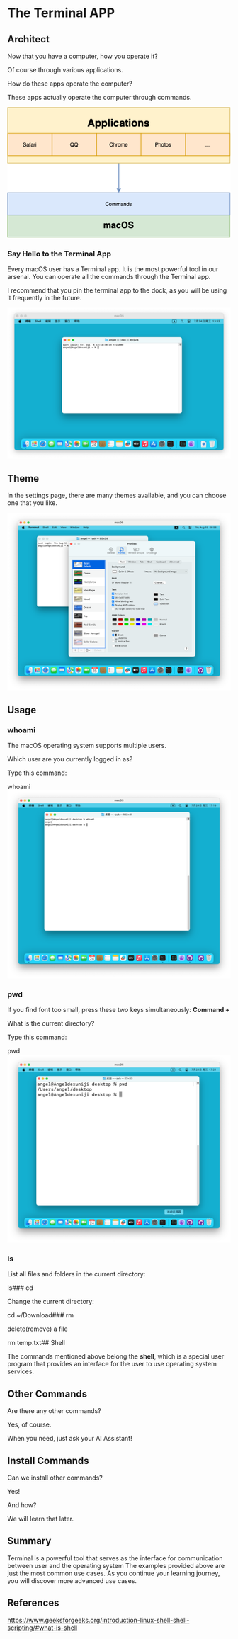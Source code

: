 # The Terminal APP

## Architect

Now that you have a computer, how you operate it?

Of course through various applications.

How do these apps operate the computer?

These apps actually operate the computer through commands.

![](./images/00-The_Terminal_APP_1.png)

### Say Hello to the Terminal App

Every macOS user has a Terminal app. It is the most powerful tool in our arsenal. You can operate all the commands through the Terminal app.

I recommend that you pin the terminal app to the dock, as you will be using it frequently in the future.

![](./images/00-The_Terminal_APP_2.png)

## Theme

In the settings page, there are many themes available, and you can choose one that you like.

![](./images/00-The_Terminal_APP_3.png)

## Usage

### whoami

The macOS operating system supports multiple users.

Which user are you currently logged in as?

Type this command:

whoami![](./images/00-The_Terminal_APP_4.png)

### pwd

If you find font too small, press these two keys simultaneously: **Command +**

What is the current directory?

Type this command:

pwd![](./images/00-The_Terminal_APP_5.png)

### ls

List all files and folders in the current directory:

ls### cd

Change the current directory:

cd ~/Download### rm

delete(remove) a file

rm temp.txt## Shell

The commands mentioned above belong the **shell**, which is a special user program that provides an interface for the user to use operating system services.

## Other Commands

Are there any other commands?

Yes, of course.

When you need, just ask your AI Assistant!

## Install Commands

Can we install other commands?

Yes!

And how?

We will learn that later.

## Summary

Terminal is a powerful tool that serves as the interface for communication between user and the operating system The examples provided above are just the most common use cases. As you continue your learning journey, you will discover more advanced use cases.

## References

https://www.geeksforgeeks.org/introduction-linux-shell-shell-scripting/#what-is-shell